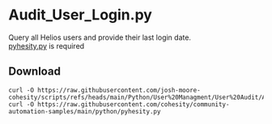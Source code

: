 # **Audit_User_Login.py**

   Query all Helios users and provide their last login date.<br />
   [pyhesity.py](https://github.com/bseltz-cohesity/scripts/tree/master/python/pyhesity) is required

## **Download**

    curl -O https://raw.githubusercontent.com/josh-moore-cohesity/scripts/refs/heads/main/Python/User%20Managment/User%20Audit/Audit_User_Login.py
    curl -O https://raw.githubusercontent.com/cohesity/community-automation-samples/main/python/pyhesity.py

